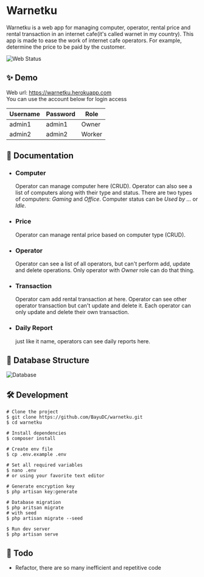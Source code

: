 # Warnetku

Warnetku is a web app for managing computer, operator, rental price and
rental transaction in an internet cafe(it's called warnet in my country).
This app is made to ease the work of internet cafe operators. For example,
determine the price to be paid by the customer.

![Web Status](https://img.shields.io/website.svg?url=https://warnetku.herokuapp.com&style=for-the-badge)

## ✨ Demo

Web url: https://warnetku.herokuapp.com  
You can use the account below for login access

| Username | Password | Role   |
| -------- | -------- | ------ |
| admin1   | admin1   | Owner  |
| admin2   | admin2   | Worker |

## 📑 Documentation

-   ### Computer
    Operator can manage computer here (CRUD). Operator can also see
    a list of computers along with their type and status. There are two
    types of computers: _Gaming_ and _Office_. Computer status can be
    _Used by ..._ or _Idle_.
-   ### Price
    Operator can manage rental price based on computer type (CRUD).
-   ### Operator
    Operator can see a list of all operators, but can't perform add,
    update and delete operations. Only operator with _Owner_ role can
    do that thing.
-   ### Transaction
    Operator cam add rental transaction at here. Operator can see other
    operator transaction but can't update and delete it. Each operator
    can only update and delete their own transaction.
-   ### Daily Report
    just like it name, operators can see daily reports here.

## 🧪 Database Structure

![Database](https://cdn.discordapp.com/attachments/946013429200723989/951855735157960754/drawSQL-export-2022-03-11_21_53.png)

## 🛠️ Development

```
# Clone the project
$ git clone https://github.com/BayuDC/warnetku.git
$ cd warnetku

# Install dependencies
$ composer install

# Create env file
$ cp .env.example .env

# Set all required variables
$ nano .env
# or using your favorite text editor

# Generate encryption key
$ php artisan key:generate

# Database migration
$ php aritsan migrate
# with seed
$ php artisan migrate --seed

$ Run dev server
$ php artisan serve
```

## 📝 Todo

-   Refactor, there are so many inefficient and repetitive code
